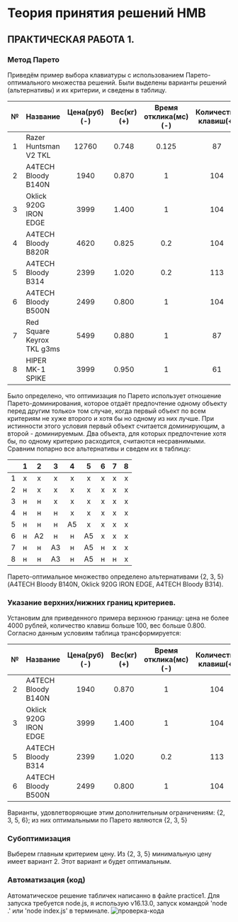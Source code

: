 Теория принятия решений НМВ
===========================
ПРАКТИЧЕСКАЯ РАБОТА 1.
----------------------
### Метод Парето
Приведём пример выбора клавиатуры с использованием Парето-оптимального множества решений.
Были выделены варианты решений (альтернативы) и их критерии, и сведены в таблицу.

| № |           Название         | Цена(руб)(-) | Вес(кг)(+) | Время отклика(мс)(-) | Количество клавиш(+) |
|:-:|----------------------------|:------------:|:----------:|:--------------------:|:--------------------:|
| 1 | Razer Huntsman V2 TKL      |     12760    |   0.748    | 0.125                | 87                   |
| 2 | A4TECH Bloody B140N        |     1940     |   0.870    | 1                    | 104                  |
| 3 | Oklick 920G IRON EDGE      |     3999     |   1.400    | 1                    | 104                  |
| 4 | A4TECH Bloody B820R        |     4620     |   0.825    | 0.2                  | 104                  |
| 5 | A4TECH Bloody B314         |     2399     |   1.020    | 0.2                  | 113                  |
| 6 | A4TECH Bloody B500N        |     2499     |   0.800    | 1                    | 104                  |
| 7 | Red Square Keyrox TKL g3ms |     5499     |   0.880    | 1                    | 87                   |
| 8 | HIPER MK-1 SPIKE           |     3999     |   0.950    | 1                    | 61                   |

Было определено, что оптимизация по Парето использует отношение
Парето-доминирования, которое отдаёт предпочтение одному объекту перед
другим только» том случае, когда первый объект по всем критериям не хуже
второго и хотя бы но одному из них лучше. При истинности этого условия
первый объект считается доминирующим, а второй - доминируемым. Два
объекта, для которых предпочтение хотя бы, по одному критерию
расходится, считаются несравнимыми.
Сравним попарно все альтернативы и сведем их в таблицу:

|   | 1 | 2 | 3 | 4 | 5 | 6 | 7 | 8 |
|:-:|:-:|:-:|:-:|:-:|:-:|:-:|:-:|:-:|
| 1 | x | x | x | x | x | x | x | x |
| 2 | н | x | x | x | x | x | x | x |
| 3 | н | н | x | x | x | x | x | x |
| 4 | н | н | н | x | x | x | x | x |
| 5 | н | н | н | А5| x | x | x | x |
| 6 | н | А2| н | н | А5| x | x | x |
| 7 | н | н | А3| н | А5| н | x | x |
| 8 | н | н | А3| н | А5| н | н | x |

Парето-оптимальное множество определено альтернативами {2, 3, 5} (A4TECH Bloody B140N, Oklick 920G IRON EDGE, A4TECH Bloody B314).

### Указание верхних/нижних границ критериев.
Установим для приведенного примера верхнюю границу: цена не более 4000 рублей, количество клавиш больше 100, вес больше 0.800. Согласно данным условиям таблица трансформируется:

| № |           Название         | Цена(руб)(-) | Вес(кг)(+) | Время отклика(мс)(-) | Количество клавиш(+) |
|:-:|----------------------------|:------------:|:----------:|:--------------------:|:--------------------:|
| 2 | A4TECH Bloody B140N        |     1940     |   0.870    | 1                    | 104                  |
| 3 | Oklick 920G IRON EDGE      |     3999     |   1.400    | 1                    | 104                  |
| 5 | A4TECH Bloody B314         |     2399     |   1.020    | 0.2                  | 113                  |
| 6 | A4TECH Bloody B500N        |     2499     |   0.800    | 1                    | 104                  |

Варианты, удовлетворяющие этим дополнительным ограничениям: {2, 3, 5, 6}; из них оптимальными по Парето являются {2, 3, 5}

### Субоптимизация
Выберем главным критерием цену. Из {2, 3, 5} минимальную цену имеет вариант 2. Этот вариант и будет оптимальным.

### Автоматизация (код)
Автоматическое решение табличек написанно в файле practice1. Для запуска требуется node.js, я использую v16.13.0, запуск командой 'node .' или 'node index.js' в терминале.
![проверка-кода](https://ibb.co/SXXW3wy)
